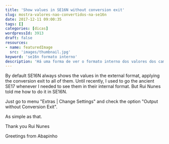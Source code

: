 ```yaml
---
title: 'Show values in SE16N without conversion exit'
slug: mostra-valores-nao-convertidos-na-se16n
date: 2017-12-11 09:00:35
tags: []
categories: [dicas]
wordpressId: 3913
draft: false
resources:
- name: featuredImage
  src: 'images/thumbnail.jpg'
keyword: 'se16n formato interno'
description: 'Há uma forma de ver o formato interno dos valores dos campos na SE16N para não ter de usar a transacção SE17. Basta uma pequena configuração.'
---
```

By default SE16N always shows the values in the external format, applying the conversion exit to all of them. Until recently, I used to go the ancient SE17 whenever I needed to see them in their internal format. But Rui Nunes told me how to do it in SE16N.

<!--more-->

Just go to menu "Extras | Change Settings" and check the option "Output without Conversion Exit".

As simple as that.

Thank you Rui Nunes

Greetings from Abapinho
